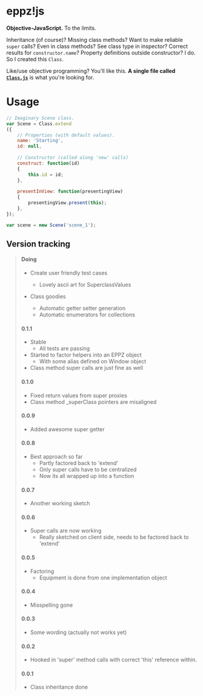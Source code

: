 eppz!js
=======

**Objective-JavaScript.** To the limits. 

Inheritance (of course)? Missing class methods? Want to make reliable `super` calls? Even in class methods? See class type in inspector? Correct results for `constructor.name`? Property definitions outside constructor? I do. So I created this `Class`.

Like/use objective programming? You'll like this. **A single file called [`Class.js`](https://github.com/eppz/eppz-js/blob/master/Classes/Tools/Class.js)** is what you're looking for.


# Usage

```JavaScript
// Imaginary Scene class.
var Scene = Class.extend
({
    // Properties (with default values).
    name: 'Starting',
    id: null,
    
    // Constructor (called along 'new' calls)
    construct: function(id)
    {
        this.id = id;
    },
    
    presentInView: function(presentingView)
    {
        presentingView.present(this);
    },
});

var scene = new Scene('scene_1');
```


## Version tracking

> #### Doing
>
> + Create user friendly test cases
>   + Lovely ascii art for SuperclassValues
>
> + Class goodies
>   + Automatic getter setter generation
>   + Automatic enumerators for collections
> 
> 
> #### 0.1.1
> 
> + Stable
>   + All tests are passing
> + Started to factor helpers into an EPPZ object
>   + With some alias defined on Window object
> + Class method super calls are just fine as well
> 
> 
> #### 0.1.0
> 
> + Fixed return values from super proxies
> + Class method _superClass pointers are misaligned
> 
> 
> #### 0.0.9
> 
> + Added awesome super getter
> 
> 
> #### 0.0.8
> 
> + Best approach so far
>   + Partly factored back to 'extend'
>   + Only super calls have to be centralized
>   + Now its all wrapped up into a function
> 
> 
> #### 0.0.7
> 
> + Another working sketch
> 
> 
> #### 0.0.6
> 
> + Super calls are now working
>   + Really sketched on client side, needs to be factored back to 'extend'
> 
> 
> #### 0.0.5
> 
> + Factoring
>   + Equipment is done from one implementation object
> 
> 
> #### 0.0.4
> 
> + Misspelling gone
>  
> 
> #### 0.0.3
> 
> + Some wording (actually not works yet)
>  
> 
> #### 0.0.2
> 
> + Hooked in 'super' method calls with correct 'this' reference within.
>  
> 
> #### 0.0.1
> 
> + Class inheritance done
